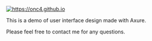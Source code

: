 <a href="https://onc4.github.io"><img src="https://onc4.github.io/images/index/logo_u42.svg" alt="https://onc4.github.io"></a>

This is a demo of user interface design made with Axure.

Please feel free to contact me for any questions.
